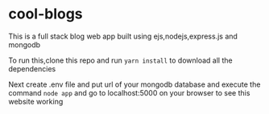 # cool-blogs
This is a full stack blog web app built using ejs,nodejs,express.js and mongodb


To run this,clone this repo and run ```yarn install``` to download all the dependencies


Next create .env file and put url of your mongodb database and execute the command ```node app``` and 
go to localhost:5000 on your browser to see this website working 
